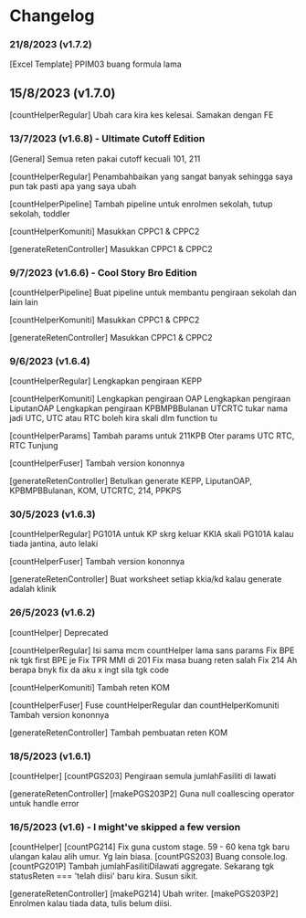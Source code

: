 # Changelog

### 21/8/2023 (v1.7.2)

[Excel Template]
PPIM03 buang formula lama

## 15/8/2023 (v1.7.0)

[countHelperRegular]
Ubah cara kira kes kelesai. Samakan dengan FE

### 13/7/2023 (v1.6.8) - Ultimate Cutoff Edition

[General]
Semua reten pakai cutoff kecuali 101, 211

[countHelperRegular]
Penambahbaikan yang sangat banyak sehingga saya pun tak pasti apa yang saya ubah

[countHelperPipeline]
Tambah pipeline untuk enrolmen sekolah, tutup sekolah, toddler

[countHelperKomuniti]
Masukkan CPPC1 & CPPC2

[generateRetenController]
Masukkan CPPC1 & CPPC2

### 9/7/2023 (v1.6.6) - Cool Story Bro Edition

[countHelperPipeline]
Buat pipeline untuk membantu pengiraan sekolah dan lain lain

[countHelperKomuniti]
Masukkan CPPC1 & CPPC2

[generateRetenController]
Masukkan CPPC1 & CPPC2

### 9/6/2023 (v1.6.4)

[countHelperRegular]
Lengkapkan pengiraan KEPP

[countHelperKomuniti]
Lengkapkan pengiraan OAP
Lengkapkan pengiraan LiputanOAP
Lengkapkan pengiraan KPBMPBBulanan
UTCRTC tukar nama jadi UTC, UTC atau RTC boleh kira skali dlm function tu

[countHelperParams]
Tambah params untuk 211KPB
Oter params UTC RTC, RTC Tunjung

[countHelperFuser]
Tambah version kononnya

[generateRetenController]
Betulkan generate KEPP, LiputanOAP, KPBMPBBulanan, KOM, UTCRTC, 214, PPKPS

### 30/5/2023 (v1.6.3)

[countHelperRegular]
PG101A untuk KP skrg keluar KKIA skali
PG101A kalau tiada jantina, auto lelaki

[countHelperFuser]
Tambah version kononnya

[generateRetenController]
Buat worksheet setiap kkia/kd kalau generate adalah klinik

### 26/5/2023 (v1.6.2)

[countHelper]
Deprecated

[countHelperRegular]
Isi sama mcm countHelper lama sans params
Fix BPE nk tgk first BPE je
Fix TPR MMI di 201
Fix masa buang reten salah
Fix 214
Ah berapa bnyk fix da aku x ingt sila tgk code

[countHelperKomuniti]
Tambah reten KOM

[countHelperFuser]
Fuse countHelperRegular dan countHelperKomuniti
Tambah version kononnya

[generateRetenController]
Tambah pembuatan reten KOM

### 18/5/2023 (v1.6.1)

[countHelper]
[countPGS203] Pengiraan semula jumlahFasiliti di lawati

[generateRetenController]
[makePGS203P2] Guna null coallescing operator untuk handle error

### 16/5/2023 (v1.6) - I might've skipped a few version

[countHelper]
[countPG214] Fix guna custom stage. 59 - 60 kena tgk baru ulangan kalau alih umur. Yg lain biasa.
[countPGS203] Buang console.log.
[countPG201P] Tambah jumlahFasilitiDilawati aggregate. Sekarang tgk statusReten === 'telah diisi' baru kira. Susun sikit.

[generateRetenController]
[makePG214] Ubah writer.
[makePGS203P2] Enrolmen kalau tiada data, tulis belum diisi.
